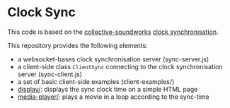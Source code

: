 # Clock Sync

This code is based on the [collective-soundworks](https://github.com/collective-soundworks) [clock synchronisation](https://github.com/collective-soundworks/sync).

This repository provides the following elements:
- a websocket-bases clock synchronisation server (sync-server.js)
- a client-side class `ClientSync` connecting to the clock synchronisation server (sync-client.js)
- a set of basic client-side examples (client-examples/)
 - [display/](client-examples/display): displays the sync clock time on a simple HTML page
 - [media-player/](client-examples/media-player): plays a movie in a loop according to the sync-time
 